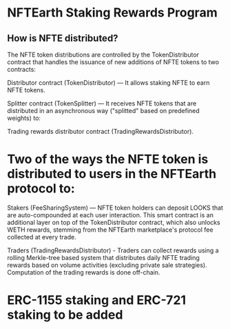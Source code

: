 # NFTEarth Staking Rewards Program

## How is NFTE distributed?

The NFTE token distributions are controlled by the TokenDistributor contract that handles the issuance of new additions of NFTE tokens to two contracts:

Distributor contract (TokenDistributor) — It allows staking NFTE to earn NFTE tokens.

Splitter contract (TokenSplitter) — It receives NFTE tokens that are distributed in an asynchronous way ("splitted" based on predefined weights) to:

Trading rewards distributor contract (TradingRewardsDistributor).
 


# Two of the ways the NFTE token is distributed to users in the NFTEarth protocol to:

Stakers (FeeSharingSystem) — NFTE token holders can deposit LOOKS that are auto-compounded at each user interaction. This smart contract is an additional layer on top of the TokenDistributor contract, which also unlocks WETH rewards, stemming from the NFTEarth marketplace's protocol fee collected at every trade.

Traders (TradingRewardsDistributor) - Traders can collect rewards using a rolling Merkle-tree based system that distributes daily NFTE trading rewards based on volume activities (excluding private sale strategies). Computation of the trading rewards is done off-chain.


# ERC-1155 staking and ERC-721 staking to be added
